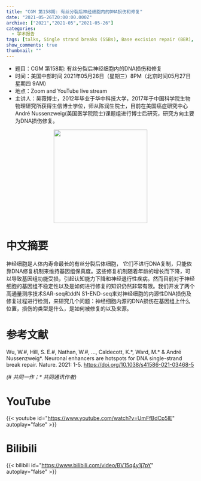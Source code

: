 ```yaml
---
title: "CGM 第158期: 有丝分裂后神经细胞内的DNA损伤和修复"
date: "2021-05-26T20:00:00.000Z"
archive: ["2021","2021-05","2021-05-26"]
categories:
  - 学术报告
tags: [talks, Single strand breaks (SSBs), Base excision repair (BER),  Neurodegenerative diseases]
show_comments: true
thumbnail: ""
---
```


- 题目：CGM 第158期: 有丝分裂后神经细胞内的DNA损伤和修复
- 时间：美国中部时间 2021年05月26日（星期三）8PM（北京时间05月27日 星期四 9AM）
- 地点：Zoom and YouTube live stream
- 主讲人：吴薇博士，2012年毕业于华中科技大学，2017年于中国科学院生物物理研究所获得生信博士学位，师从陈润生院士，目前在美国癌症研究中心André Nussenzweig(美国医学院院士)课题组进行博士后研究，研究方向主要为DNA损伤修复。

<div align="center">
<img src="https://i.ibb.co/khgRkpD/1.jpg" height=250>
</div>


# 中文摘要

神经细胞是人体内寿命最长的有丝分裂后体细胞， 它们不进行DNA复制，只能依靠DNA修复机制来维持基因组保真度。这些修复机制随着年龄的增长而下降，可以导致基因组功能受损，引起认知能力下降和神经退行性疾病。然而目前对于神经细胞的基因组不稳定性以及是如何进行修复的知识仍然非常有限。我们开发了两个高通量测序技术SAR-seq和ddN S1-END-seq来对神经细胞的内源性DNA损伤及修复过程进行检测，来研究几个问题：神经细胞内源的DNA损伤在基因组上什么位置，损伤的类型是什么，是如何被修复的以及来源。


# 参考文献

Wu, W.#, Hill, S. E.#, Nathan, W.#, ..., Caldecott, K.\*, Ward, M.\* & André Nussenzweig\*. Neuronal enhancers are hotspots for DNA single-strand break repair. Nature. 2021: 1-5. https://doi.org/10.1038/s41586-021-03468-5

*(# 共同一作；\* 共同通讯作者)*


# YouTube

{{< youtube id="https://www.youtube.com/watch?v=UmFfBdCp5lE" autoplay="false" >}}

# Bilibili

{{< bilibili id="https://www.bilibili.com/video/BV15q4y1j7pY" autoplay="false" >}}

